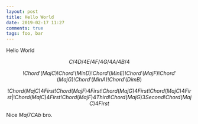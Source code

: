 ```yaml
---
layout: post
title: Hello World
date: 2019-02-17 11:27
comments: true
tags: foo, bar
---
```


Hello World

$$
C/4
D/4
E/4
F/4
G/4
A/4
B/4
$$

$$
!Chord' (Maj C)
!Chord' (Min D)
!Chord' (Min E)
!Chord' (Maj F)
!Chord' (Maj G)
!Chord' (Min A)
!Chord' (Dim B)
$$

$$
!Chord (Maj C) 4 First
!Chord (Maj F) 4 First
!Chord (Maj G) 4 First
!Chord (Maj C) 4 First
|
!Chord (Maj C) 4 First
!Chord (Maj F) 4 Third
!Chord (Maj G) 3 Second
!Chord (Maj C) 4 First
$$

Nice $Maj7C Ab$ bro.
